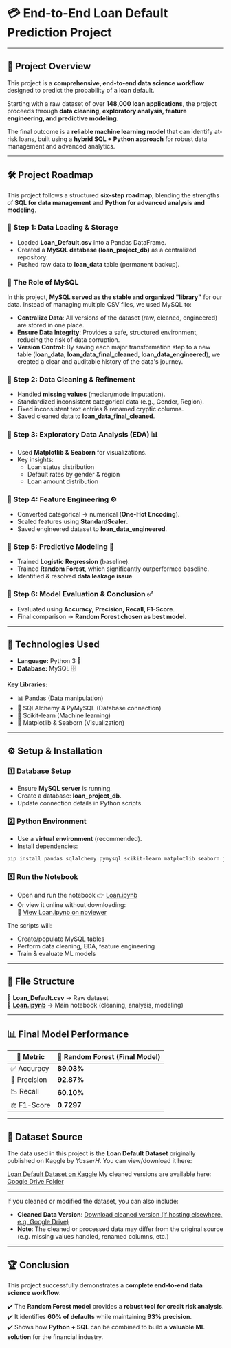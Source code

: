 # 💳 End-to-End Loan Default Prediction Project  

---

## 📌 Project Overview  
This project is a **comprehensive, end-to-end data science workflow** designed to predict the probability of a loan default.  

Starting with a raw dataset of over **148,000 loan applications**, the project proceeds through **data cleaning, exploratory analysis, feature engineering, and predictive modeling**.  

The final outcome is a **reliable machine learning model** that can identify at-risk loans, built using a **hybrid SQL + Python approach** for robust data management and advanced analytics.  

---

## 🛠 Project Roadmap  
This project follows a structured **six-step roadmap**, blending the strengths of **SQL for data management** and **Python for advanced analysis and modeling**.  

### 🔹 Step 1: Data Loading & Storage  
- Loaded **Loan_Default.csv** into a Pandas DataFrame.  
- Created a **MySQL database (loan_project_db)** as a centralized repository.  
- Pushed raw data to **loan_data** table (permanent backup).  

### 🔹 The Role of MySQL  
In this project, **MySQL served as the stable and organized "library"** for our data. Instead of managing multiple CSV files, we used MySQL to:  
- **Centralize Data**: All versions of the dataset (raw, cleaned, engineered) are stored in one place.  
- **Ensure Data Integrity**: Provides a safe, structured environment, reducing the risk of data corruption.  
- **Version Control**: By saving each major transformation step to a new table (**loan_data**, **loan_data_final_cleaned**, **loan_data_engineered**), we created a clear and auditable history of the data's journey.  

### 🔹 Step 2: Data Cleaning & Refinement  
- Handled **missing values** (median/mode imputation).  
- Standardized inconsistent categorical data (e.g., Gender, Region).  
- Fixed inconsistent text entries & renamed cryptic columns.  
- Saved cleaned data to **loan_data_final_cleaned**.  

### 🔹 Step 3: Exploratory Data Analysis (EDA) 📊  
- Used **Matplotlib & Seaborn** for visualizations.  
- Key insights:  
  - Loan status distribution  
  - Default rates by gender & region  
  - Loan amount distribution  

### 🔹 Step 4: Feature Engineering ⚙️  
- Converted categorical → numerical (**One-Hot Encoding**).  
- Scaled features using **StandardScaler**.  
- Saved engineered dataset to **loan_data_engineered**.  

### 🔹 Step 5: Predictive Modeling 🤖  
- Trained **Logistic Regression** (baseline).  
- Trained **Random Forest**, which significantly outperformed baseline.  
- Identified & resolved **data leakage issue**.  

### 🔹 Step 6: Model Evaluation & Conclusion ✅  
- Evaluated using **Accuracy, Precision, Recall, F1-Score**.  
- Final comparison → **Random Forest chosen as best model**.  

---

## 🧰 Technologies Used  
- **Language:** Python 3 🐍  
- **Database:** MySQL 🗄️  

**Key Libraries:**  
- 📊 Pandas (Data manipulation)  
- 🔗 SQLAlchemy & PyMySQL (Database connection)  
- 🤖 Scikit-learn (Machine learning)  
- 🎨 Matplotlib & Seaborn (Visualization)  

---

## ⚙️ Setup & Installation  

### 1️⃣ Database Setup  
- Ensure **MySQL server** is running.  
- Create a database: **loan_project_db**.  
- Update connection details in Python scripts.  

### 2️⃣ Python Environment  
- Use a **virtual environment** (recommended).  
- Install dependencies:  

```bash
pip install pandas sqlalchemy pymysql scikit-learn matplotlib seaborn jupyter
```

### 3️⃣ Run the Notebook  
- Open and run the notebook 👉 [Loan.ipynb](Loan.ipynb)  
- Or view it online without downloading:  
🔗 [View Loan.ipynb on nbviewer](https://nbviewer.org/github/Srishankar123/Credit-Risk-Loan-Default-Analysis/blob/main/Loan.ipynb)

The scripts will:  
- Create/populate MySQL tables  
- Perform data cleaning, EDA, feature engineering  
- Train & evaluate ML models  

---

## 📂 File Structure  
📁 **Loan_Default.csv** → Raw dataset  
📓 **[Loan.ipynb](Loan.ipynb)** → Main notebook (cleaning, analysis, modeling)  

---

## 📊 Final Model Performance  

| 📌 Metric   | 🌲 Random Forest (Final Model) |
|-------------|--------------------------------|
| ✅ Accuracy | **89.03%**                     |
| 🎯 Precision| **92.87%**                     |
| 📉 Recall   | **60.10%**                     |
| ⚖️ F1-Score | **0.7297**                     |

---

## 📂 Dataset Source  

The data used in this project is the **Loan Default Dataset** originally published on Kaggle by *YasserH*. You can view/download it here:

[Loan Default Dataset on Kaggle](https://www.kaggle.com/datasets/yasserh/loan-default-dataset/data)
My cleaned versions are available here: [Google Drive Folder](https://drive.google.com/drive/folders/1t_1ZXhX2herlKiRwqGBqoBrwXu1kSh3v)  

---

If you cleaned or modified the dataset, you can also include:

- **Cleaned Data Version**: [Download cleaned version (if hosting elsewhere, e.g. Google Drive)](link-to-your-file)
- **Note**: The cleaned or processed data may differ from the original source (e.g. missing values handled, renamed columns, etc.)

---

## 🏆 Conclusion  
This project successfully demonstrates a **complete end-to-end data science workflow**:  

✔️ The **Random Forest model** provides a **robust tool for credit risk analysis**.  
✔️ It identifies **60% of defaults** while maintaining **93% precision**.  
✔️ Shows how **Python + SQL** can be combined to build a **valuable ML solution** for the financial industry.  
